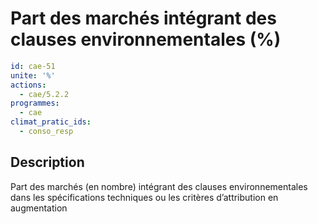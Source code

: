 # Part des marchés intégrant des clauses environnementales (%)
```yaml
id: cae-51
unite: '%'
actions:
  - cae/5.2.2
programmes:
  - cae
climat_pratic_ids:
  - conso_resp
```
## Description
Part des marchés (en nombre) intégrant des clauses environnementales dans les spécifications techniques ou les critères d’attribution en augmentation




